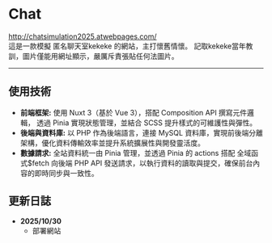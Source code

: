 # Chat

http://chatsimulation2025.atwebpages.com/
<br>
這是一款模擬 匿名聊天室kekeke 的網站，主打懷舊情懷。
記取kekeke當年教訓，圖片僅能用網址顯示，嚴厲斥責張貼任何法圖片。
<hr>

## 使用技術

- **前端框架:**  使用 Nuxt 3（基於 Vue 3），搭配 Composition API 撰寫元件邏輯， 透過 Pinia 實現狀態管理，並結合 SCSS 提升樣式的可維護性與彈性。
- **後端與資料庫:** 以 PHP 作為後端語言，連接 MySQL 資料庫，實現前後端分離架構，優化資料傳輸效率並提升系統擴展性與開發靈活度。
- **數據請求:** 全站資料統一由 Pinia 管理，並透過 Pinia 的 actions 搭配 全域函式$fetch 向後端 PHP API 發送請求，以執行資料的讀取與提交，確保前台內容的即時同步與一致性。



## 更新日誌

- **2025/10/30**
  - 部署網站
